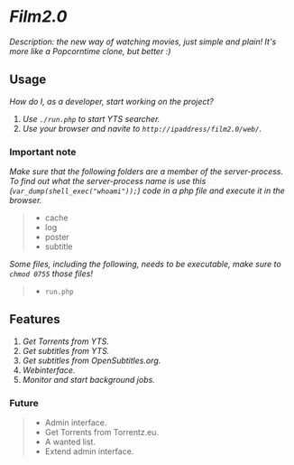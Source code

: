 # _Film2.0_

_Description: the new way of watching movies, just simple and plain! It's more like a Popcorntime clone, but better :)_

## Usage

_How do I, as a developer, start working on the project?_ 

1. _Use `./run.php` to start YTS searcher._
2. _Use your browser and navite to `http://ipaddress/film2.0/web/`._

### Important note

_Make sure that the following folders are a member of the server-process. To find out what the server-process name is use this (`var_dump(shell_exec("whoami"));`) code in a php file and execute it in the browser._

> - cache
> - log
> - poster
> - subtitle

_Some files, including the following, needs to be executable, make sure to `chmod 0755` those files!_

> - `run.php`

## Features

1. _Get Torrents from YTS._
2. _Get subtitles from YTS._
3. _Get subtitles from OpenSubtitles.org._
4. _Webinterface._
5. _Monitor and start background jobs._

### Future

> - Admin interface.
> - Get Torrents from Torrentz.eu.
> - A wanted list.
> - Extend admin interface.
